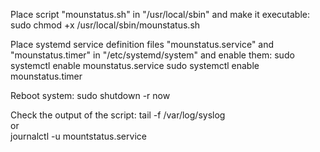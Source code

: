 Place script "mounstatus.sh" in "/usr/local/sbin" and make it executable:
sudo chmod +x /usr/local/sbin/mounstatus.sh

Place systemd service definition files "mounstatus.service" and "mounstatus.timer" in "/etc/systemd/system" and enable them:
sudo systemctl enable mounstatus.service
sudo systemctl enable mounstatus.timer

Reboot system:
sudo shutdown -r now

Check the output of the script:
tail -f /var/log/syslog \
or \
journalctl -u mountstatus.service
